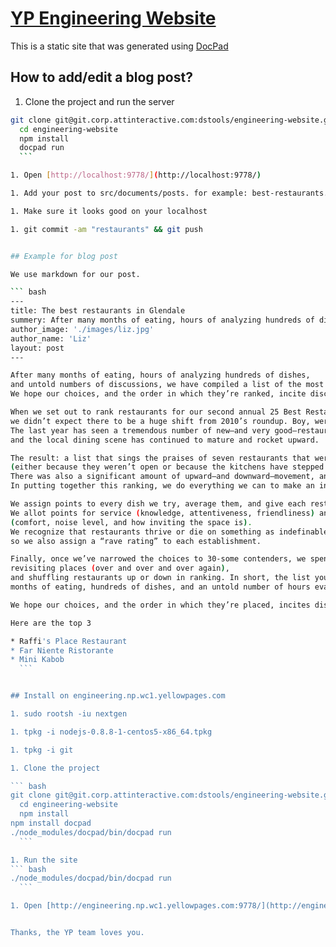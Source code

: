 # [YP Engineering Website](http://oren.github.com/)
This is a static site that was generated using [DocPad](https://github.com/bevry/docpad)


## How to add/edit a blog post?

1. Clone the project and run the server

  ``` bash
  git clone git@git.corp.attinteractive.com:dstools/engineering-website.git
	cd engineering-website
	npm install
	docpad run
	```

1. Open [http://localhost:9778/](http://localhost:9778/)

1. Add your post to src/documents/posts. for example: best-restaurants.html.md

1. Make sure it looks good on your localhost

1. git commit -am "restaurants" && git push


## Example for blog post

We use markdown for our post.

  ``` bash
  ---
  title: The best restaurants in Glendale
  summery: After many months of eating, hours of analyzing hundreds of dishes, and untold numbers of discussions, we have compiled a list of the most compelling places to dine in Glendale. We hope our choices, and the order in which they’re ranked... 
  author_image: './images/liz.jpg'
  author_name: 'Liz'
  layout: post
  ---

  After many months of eating, hours of analyzing hundreds of dishes, 
  and untold numbers of discussions, we have compiled a list of the most compelling places to dine in Denver—and beyond. 
  We hope our choices, and the order in which they’re ranked, incite discussion—not to mention many nights out on the town.

  When we set out to rank restaurants for our second annual 25 Best Restaurants list, 
  we didn’t expect there to be a huge shift from 2010’s roundup. Boy, were we wrong. 
  The last year has seen a tremendous number of new—and very good—restaurants open, 
  and the local dining scene has continued to mature and rocket upward. 

  The result: a list that sings the praises of seven restaurants that weren’t included last year 
  (either because they weren’t open or because the kitchens have stepped up their games). 
  There was also a significant amount of upward—and downward—movement, and inevitably, a few places fell off the list entirely. 
  In putting together this ranking, we do everything we can to make an inherently subjective process—choosing a good restaurant—more objective. 

  We assign points to every dish we try, average them, and give each restaurant an overall food score. 
  We allot points for service (knowledge, attentiveness, friendliness) and ambience 
  (comfort, noise level, and how inviting the space is). 
  We recognize that restaurants thrive or die on something as indefinable as “vibe,”
  so we also assign a “rave rating” to each establishment.  
  
  Finally, once we’ve narrowed the choices to 30-some contenders, we spend hours analyzing the picks, discussing dining trends, 
  revisiting places (over and over and over again), 
  and shuffling restaurants up or down in ranking. In short, the list you hold in your hands is the culmination of many 
  months of eating, hundreds of dishes, and an untold number of hours evaluating, scoring, and debating. 
  
  We hope our choices, and the order in which they’re placed, incites discussion—not to mention many dinners out.
  
  Here are the top 3
 
  * Raffi's Place Restaurant
  * Far Niente Ristorante
  * Mini Kabob
	```


## Install on engineering.np.wc1.yellowpages.com

1. sudo rootsh -iu nextgen

1. tpkg -i nodejs-0.8.8-1-centos5-x86_64.tpkg 

1. tpkg -i git

1. Clone the project

  ``` bash
  git clone git@git.corp.attinteractive.com:dstools/engineering-website.git
	cd engineering-website
	npm install
  npm install docpad
  ./node_modules/docpad/bin/docpad run
	```

1. Run the site
  ``` bash
  ./node_modules/docpad/bin/docpad run
	```

1. Open [http://engineering.np.wc1.yellowpages.com:9778/](http://engineering.np.wc1.yellowpages.com:9778/)


Thanks, the YP team loves you.
